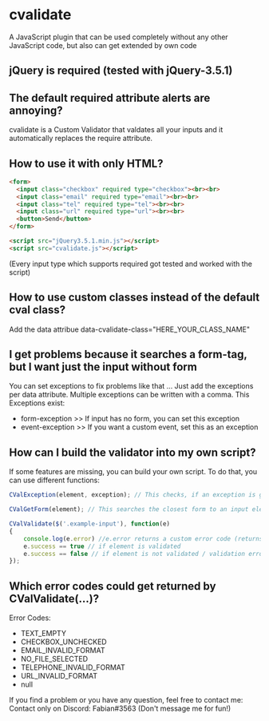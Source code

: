 # cvalidate
A JavaScript plugin that can be used completely without any other JavaScript code, but also can get extended by own code

## jQuery is required (tested with jQuery-3.5.1)

## The default required attribute alerts are annoying?
cvalidate is a Custom Validator that valdates all your inputs and it automatically replaces the require attribute.

## How to use it with only HTML?
```html
<form>
  <input class="checkbox" required type="checkbox"><br><br>
  <input class="email" required type="email"><br><br>
  <input class="tel" required type="tel"><br><br>
  <input class="url" required type="url"><br><br>
  <button>Send</button>
</form>

<script src="jQuery3.5.1.min.js"></script>
<script src="cvalidate.js"></script>
```
(Every input type which supports required got tested and worked with the script)

## How to use custom classes instead of the default cval class?
Add the data attribue data-cvalidate-class="HERE_YOUR_CLASS_NAME"

## I get problems because it searches a form-tag, but I want just the input without form
You can set exceptions to fix problems like that ... Just add the exceptions per data attribute.
Multiple exceptions can be written with a comma.
This Exceptions exist:
  - form-exception      >> If input has no form, you can set this exception
  - event-exception     >> If you want a custom event, set this as an exception

## How can I build the validator into my own script?
If some features are missing, you can build your own script. To do that, you can use different functions:

```js
CValException(element, exception); // This checks, if an exception is given or not. It returns true or false

CValGetForm(element); // This searches the closest form to an input element

CValValidate($('.example-input'), function(e)
{
    console.log(e.error) //e.error returns a custom error code (returns null if success == true)
    e.success == true // if element is validated
    e.success == false // if element is not validated / validation error
});
```

## Which error codes could get returned by CValValidate(...)?
Error Codes:
- TEXT_EMPTY
- CHECKBOX_UNCHECKED
- EMAIL_INVALID_FORMAT
- NO_FILE_SELECTED
- TELEPHONE_INVALID_FORMAT
- URL_INVALID_FORMAT
- null

If you find a problem or you have any question, feel free to contact me:
Contact only on Discord: Fabian#3563 (Don't message me for fun!)

